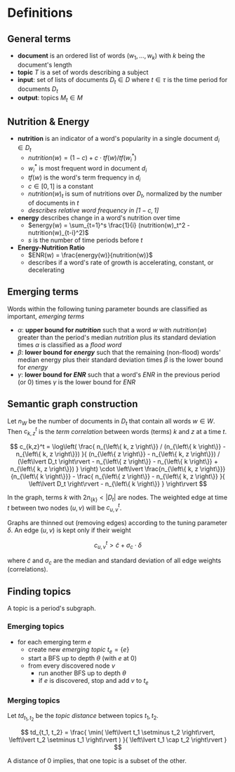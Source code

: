 # Definitions

## General terms

- **document** is an ordered list of words $(w_1, ..., w_k)$ with $k$ being the
  document's length
- **topic** $T$ is a set of words describing a subject
- **input**: set of lists of documents $D_t \in D$ where $t \in \tau$ is the
  time period for documents $D_t$
- **output**: topics  $M_t \in M$

## Nutrition & Energy

- **nutrition** is an indicator of a word's popularity in a single document $d_i \in D_t$
  - $nutrition(w) = (1 - c) + c \cdot tf(w) / tf(w_i^*)$
  - $w_i^*$ is most frequent word in document $d_i$
  - $tf(w)$ is the word's term frequency in $d_i$
  - $c \in [0, 1]$ is a constant
  - $nutrition(w)_t$ is sum of nutritions over $D_t$, normalized by the number
    of documents in $t$
  - *describes relative word frequency in $[1-c, 1]$*
- **energy** describes change in a word's nutrition over time
  - $energy(w) = \sum_{t=1}^s \frac{1}{i} (nutrition(w)_t^2 - nutrition(w)_{t-i}^2)$
  - $s$ is the number of time periods before $t$
- **Energy-Nutrition Ratio**
  - $ENR(w) = \frac{energy(w)}{nutrition(w)}$
  - describes if a word's rate of growth is accelerating, constant, or
    decelerating

## Emerging terms

Words within the following tuning parameter bounds are classified as important,
*emerging terms*

- $\alpha$: **upper bound for $nutrition$** such that a word $w$ with
  $nutrition(w)$ greater than the period's median $nutrition$ plus its standard
  deviation times $\alpha$ is classified as a *flood word*
- $\beta$: **lower bound for $energy$** such that the remaining (non-flood)
  words' median energy plus their standard deviation times $\beta$ is the lower
  bound for $energy$
- $\gamma$: **lower bound for $ENR$** such that a word's $ENR$ in the previous
  period (or $0$) times $\gamma$ is the lower bound for $ENR$

## Semantic graph construction

Let $n_W$ be the number of documents in $D_t$ that contain all words $w \in W$.
Then $c_{k,z}^t$ is the *term correlation* between words (terms) $k$ and $z$ at
a time $t$.

$$
  c_{k,z}^t = \log\left(
    \frac{
      n_{\left\{ k, z \right\}} / (n_{\left\{ k \right\}} - n_{\left\{ k, z \right\}})
    }{
      (n_{\left\{ z \right\}} - n_{\left\{ k, z \right\}}) /
        (\left\lvert D_t \right\rvert
          - n_{\left\{ z \right\}}
          - n_{\left\{ k \right\}}
          + n_{\left\{ k, z \right\}})
    }
  \right) \cdot \left\lvert
    \frac{n_{\left\{ k, z \right\}}}{n_{\left\{ k \right\}}} - \frac{
        n_{\left\{ z \right\}} - n_{\left\{ k, z \right\}}
    }{
        \left\lvert D_t \right\rvert - n_{\left\{ k \right\}}
      }
  \right\rvert
$$

In the graph, terms $k$ with $2 n_{\{ k \}} < \lvert D_t \rvert$ are nodes. The
weighted edge at time $t$ between two nodes $(u, v)$ will be $c_{u, v}^t$.

Graphs are thinned out (removing edges) according to the tuning parameter
$\delta$. An edge $(u, v)$ is kept only if their weight

$$
c_{u, v}^t > \tilde{c} + \sigma_c \cdot \delta
$$

where $\tilde{c}$ and $\sigma_c$ are the median and standard deviation of all
edge weights (correlations).

## Finding topics

A topic is a period's subgraph.

### Emerging topics

- for each emerging term $e$
  - create new *emerging topic* $t_e = \{ e \}$
  - start a BFS up to depth $\theta$ (with $e$ at $0$)
  - from every discovered node $v$
    - run another BFS up to depth $\theta$
    - if $e$ is discovered, stop and add $v$ to $t_e$

### Merging topics

Let $td_{t_1, t_2}$ be the *topic distance* between topics $t_1, t_2$.

$$
  td_{t_1, t_2} = \frac{
      \min(
        \left\lvert t_1 \setminus t_2 \right\rvert,
        \left\lvert t_2 \setminus t_1 \right\rvert
      )
    }{
      \left\lvert t_1 \cap t_2 \right\rvert
    }
$$

A distance of $0$ implies, that one topic is a subset of the other.
